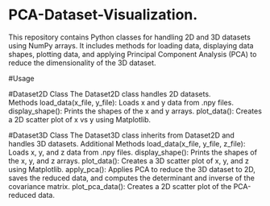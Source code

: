 # PCA-Dataset-Visualization.

This repository contains Python classes for handling 2D and 3D datasets using NumPy arrays. It includes methods for loading data, displaying data shapes, plotting data, and applying Principal Component Analysis (PCA) to reduce the dimensionality of the 3D dataset.

#Usage

#Dataset2D Class
The Dataset2D class handles 2D datasets.  
Methods
load_data(x_file, y_file): Loads x and y data from .npy files.
display_shape(): Prints the shapes of the x and y arrays.
plot_data(): Creates a 2D scatter plot of x vs y using Matplotlib.

#Dataset3D Class
The Dataset3D class inherits from Dataset2D and handles 3D datasets.
Additional Methods
load_data(x_file, y_file, z_file): Loads x, y, and z data from .npy files.
display_shape(): Prints the shapes of the x, y, and z arrays.
plot_data(): Creates a 3D scatter plot of x, y, and z using Matplotlib.
apply_pca(): Applies PCA to reduce the 3D dataset to 2D, saves the reduced data, and computes the determinant and inverse of the covariance matrix.
plot_pca_data(): Creates a 2D scatter plot of the PCA-reduced data.
